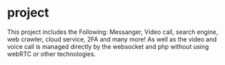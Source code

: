 # project

This project includes the Following: Messanger, Video call, search engine, web crawler, cloud service, 2FA and many more!
As well as the video and voice call is managed directly by the websocket and php without using webRTC or other technologies.
